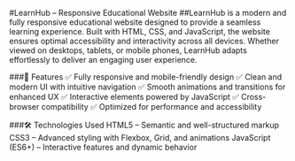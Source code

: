 #LearnHub – Responsive Educational Website
##LearnHub is a modern and fully responsive educational website designed to provide a seamless learning experience. Built with HTML, CSS, and JavaScript, the website ensures optimal accessibility and interactivity across all devices. Whether viewed on desktops, tablets, or mobile phones, LearnHub adapts effortlessly to deliver an engaging user experience.

###🚀 Features
✅ Fully responsive and mobile-friendly design
✅ Clean and modern UI with intuitive navigation
✅ Smooth animations and transitions for enhanced UX
✅ Interactive elements powered by JavaScript
✅ Cross-browser compatibility
✅ Optimized for performance and accessibility

###🛠️ Technologies Used
HTML5 – Semantic and well-structured markup
CSS3 – Advanced styling with Flexbox, Grid, and animations
JavaScript (ES6+) – Interactive features and dynamic behavior
